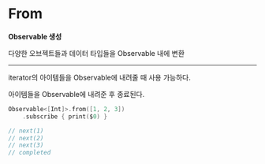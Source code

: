 # From

**Observable 생성**

다양한 오브젝트들과 데이터 타입들을 Observable 내에 변환

---

iterator의 아이템들을 Observable에 내려줄 때 사용 가능하다.

아이템들을 Observable에 내려준 후 종료된다.

```swift
Observable<[Int]>.from([1, 2, 3])
	.subscribe { print($0) }

// next(1)
// next(2)
// next(3)
// completed
```

